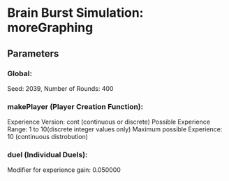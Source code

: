 # Brain Burst Simulation: moreGraphing 
## Parameters 
### Global: 
Seed: 2039, Number of Rounds: 400 
### makePlayer (Player Creation Function): 
Experience Version: cont (continuous or discrete)
Possible Experience Range: 1 to 10(discrete integer values only) 
Maximum possible Experience: 10 (continuous distrobution) 
### duel (Individual Duels): 
Modifier for experience gain: 0.050000 
